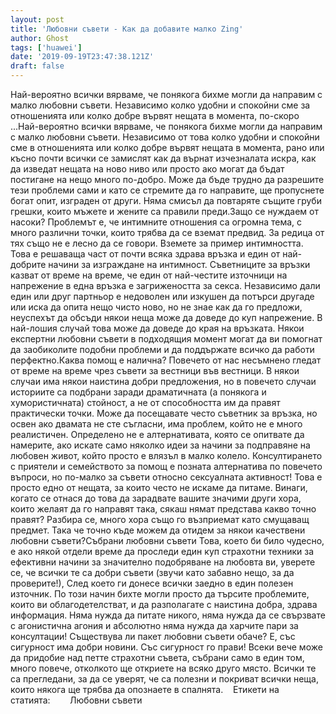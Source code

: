 ```yaml
---
layout: post
title: 'Любовни съвети - Как да добавите малко Zing'
author: Ghost
tags: ['huawei']
date: '2019-09-19T23:47:38.121Z'
draft: false
---
```


Най-вероятно всички вярваме, че понякога бихме могли да направим с малко любовни съвети. Независимо колко удобни и спокойни сме за отношенията или колко добре вървят нещата в момента, по-скоро ...Най-вероятно всички вярваме, че понякога бихме могли да направим с малко любовни съвети. Независимо от това колко удобни и спокойни сме в отношенията или колко добре вървят нещата в момента, рано или късно почти всички се замислят как да върнат изчезналата искра, как да изведат нещата на ново ниво или просто ако могат да бъдат постигане на нещо много по-добро. Може да бъде трудно да разрешите тези проблеми сами и като се стремите да го направите, ще пропуснете богат опит, изграден от други. Няма смисъл да повтаряте същите груби грешки, които мъжете и жените са правили преди.Защо се нуждаем от насоки? Проблемът е, че интимните отношения са огромна тема, с много различни точки, които трябва да се вземат предвид. За редица от тях също не е лесно да се говори. Вземете за пример интимността. Това е решаваща част от почти всяка здрава връзка и един от най-добрите начини за изграждане на интимност. Съветниците за връзки казват от време на време, че един от най-честите източници на напрежение в една връзка е загрижеността за секса. Независимо дали един или друг партньор е недоволен или изкушен да потърси другаде или иска да опита нещо чисто ново, но не знае как да го предложи, неуспехът да обсъди някои неща може да доведе до куп напрежение. В най-лошия случай това може да доведе до края на връзката. Някои експертни любовни съвети в подходящия момент могат да ви помогнат да заобиколите подобни проблеми и да поддържате всичко да работи перфектно.Каква помощ е налична? Повечето от нас несъмнено гледат от време на време чрез съвети за вестници във вестници. В някои случаи има някои наистина добри предложения, но в повечето случаи историите са подбрани заради драматичната (а понякога и хумористичната) стойност, а не от способността им да правят практически точки. Може да посещавате често съветник за връзка, но освен ако двамата не сте съгласни, има проблем, който не е много реалистичен. Определено не е алтернативата, която се опитвате да намерите, ако искате само няколко идеи за начини за подправяне на любовен живот, който просто е влязъл в малко колело. Консултирането с приятели и семейството за помощ е позната алтернатива по повечето въпроси, но по-малко за съвети относно сексуалната активност! Това е просто едно от нещата, за които често не искаме да питаме. Винаги, когато се отнася до това да зарадвате вашите значими други хора, които желаят да го направят така, сякаш нямат представа какво точно правят? Разбира се, много хора също го възприемат като смущаващ предмет. Така че точно къде можем да отидем за някои качествени любовни съвети?Събрани любовни съвети Това, което би било чудесно, е ако някой отдели време да проследи един куп страхотни техники за ефективни начини за значително подобряване на любовта ви, уверете се, че всички те са добри съвети (звучи като забавно нещо, за да проверите!), След което ги донесе всички заедно в един полезен източник. По този начин бихте могли просто да търсите проблемите, които ви облагодетелстват, и да разполагате с наистина добра, здрава информация. Няма нужда да питате никого, няма нужда да се свързвате с агонистична агония и абсолютно няма нужда да харчите пари за консултации! Съществува ли пакет любовни съвети обаче? Е, със сигурност има добри новини. Със сигурност го прави! Всеки вече може да придобие над петте страхотни съвета, събрани само в един том, много повече, отколкото ще откриете на всяко друго място. Всички те са прегледани, за да се уверят, че са полезни и покриват всички неща, които някога ще трябва да опознаете в спалнята.    Етикети на статията:        Любовни съвети

